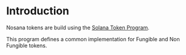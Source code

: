 # Introduction

Nosana tokens are build using the [Solana Token Program](https://spl.solana.com/token).

This program defines a common implementation for Fungible and Non Fungible tokens.
